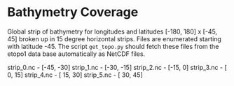 # Bathymetry Coverage

Global strip of bathymetry for longitudes and latitudes [-180, 180]  x [-45, 45]
broken up in 15 degree horizontal strips.  Files are enumerated starting with
latitude -45.  The script `get_topo.py` should fetch these files from the
etopo1 data base automatically as NetCDF files.

strip_0.nc - [-45, -30]
strip_1.nc - [-30, -15]
strip_2.nc - [-15,   0]
strip_3.nc - [  0,  15]
strip_4.nc - [ 15,  30]
strip_5.nc - [ 30,  45]
